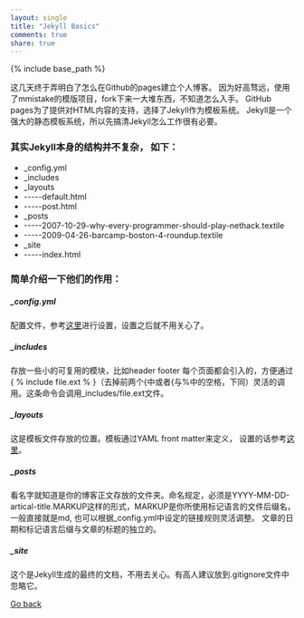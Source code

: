 ```yaml
---
layout: single
title: "Jekyll Basics"
comments: true
share: true
---
```


 {% include base_path %}

这几天终于弄明白了怎么在Github的pages建立个人博客。 因为好高骛远，使用了mmistake的模版项目，fork下来一大堆东西，不知道怎么入手。
GitHub pages为了提供对HTML内容的支持，选择了Jekyll作为模板系统。
Jekyll是一个强大的静态模板系统，所以先搞清Jekyll怎么工作很有必要。

### 其实Jekyll本身的结构并不复杂， 如下：
* _config.yml
* _includes
* _layouts
* -----default.html
* -----post.html
* _posts
* -----2007-10-29-why-every-programmer-should-play-nethack.textile
* -----2009-04-26-barcamp-boston-4-roundup.textile
* _site
* -----index.html

### 简单介绍一下他们的作用：

##### _config.yml
配置文件，参考[这里](https://mmistakes.github.io/minimal-mistakes/docs/configuration/)进行设置，设置之后就不用关心了。

#####  _includes
存放一些小的可复用的模块，比如header footer 每个页面都会引入的，方便通过{ % include file.ext % }（去掉前两个{中或者{与%中的空格，下同）灵活的调用。这条命令会调用_includes/file.ext文件。

##### _layouts
这是模板文件存放的位置。模板通过YAML front matter来定义， 设置的话参考[这里](https://mmistakes.github.io/minimal-mistakes/dolayouts/)。

##### _posts
看名字就知道是你的博客正文存放的文件夹。命名规定，必须是YYYY-MM-DD-artical-title.MARKUP这样的形式，MARKUP是你所使用标记语言的文件后缀名，一般直接就是md, 也可以根据_config.yml中设定的链接规则灵活调整。 文章的日期和标记语言后缀与文章的标题的独立的。

##### _site
这个是Jekyll生成的最终的文档，不用去关心。有高人建议放到.gitignore文件中忽略它。

<a href="{{ site.baseurl }}/index.html">Go back</a>
